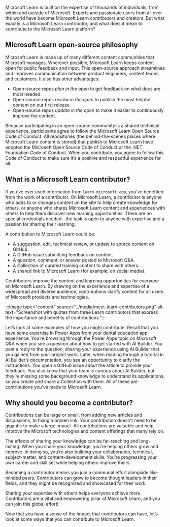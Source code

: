 Microsoft Learn is built on the expertise of thousands of individuals, from within and outside of Microsoft. Experts and passionate users from all over the world have become Microsoft Learn contributors and creators. But what exactly is a Microsoft Learn contributor, and what does it mean to contribute to the Microsoft Learn platform?

## Microsoft Learn open-source philosophy

Microsoft Learn is made up of many different content communities that Microsoft manages. Wherever possible, Microsoft Learn keeps content open for public feedback and input. This open-source approach streamlines and improves communication between product engineers, content teams, and customers. It also has other advantages:

- Open-source repos *plan in the open* to get feedback on what docs are most needed.
- Open-source repos *review in the open* to publish the most helpful content on our first release.
- Open-source repos *update in the open* to make it easier to continuously improve the content.

Because participating in an open-source community is a shared technical experience, participants agree to follow the Microsoft Learn Open Source Code of Conduct. All repositories (the behind-the-scenes places where Microsoft Learn content is stored) that publish to Microsoft Learn have adopted the Microsoft Open Source Code of Conduct or the .NET Foundation Code of Conduct. When you contribute, you agree to follow this Code of Conduct to make sure it’s a positive and respectful experience for all.  

## What is a Microsoft Learn contributor? 

If you’ve ever used information from `learn.microsoft.com`, you’ve benefited from the work of a contributor. On Microsoft Learn, a contributor is anyone who adds to or changes content on the site to help create knowledge for others, or anyone who shares Microsoft Learn content and experiences with others to help them discover new learning opportunities. There are no special credentials needed--the task is open to anyone with expertise and a passion for sharing their learning. 

A contribution to Microsoft Learn could be:

- A suggestion, edit, technical review, or update to source content on GitHub. 
- A GitHub issue submitting feedback on content.
- A question, comment, or answer posted to Microsoft Q&A.
- A Collection of curated training content to share with others.
- A shared link to Microsoft Learn (for example, on social media).

Contributors improve the content and learning opportunities for everyone on Microsoft Learn. By drawing on the experience and expertise of a widespread and diverse audience, contributions clarify content for all users of Microsoft products and technologies. 

:::image type="content" source="../media/meet-learn-contributors.png" alt-text="Screenshot with quotes from three Learn contributors that express the importance and benefits of contributions.":::

Let’s look at some examples of how you might contribute. Recall that you have some expertise in Power Apps from your dental education app experience. You’re browsing through the Power Apps topic on Microsoft Q&A when you see a question about how to get started with AI Builder. You post a reply to the question, sharing your experience using AI Builder that you gained from your project work. Later, when reading through a tutorial in AI Builder’s documentation, you see an opportunity to clarify the instructions. You open a GitHub issue about the article to provide your feedback. You also know that your team is curious about AI Builder, but they’re missing some background knowledge to understand its applications, so you create and share a Collection with them. All of these are contributions you’ve made to Microsoft Learn. 

## Why should you become a contributor?

Contributions can be large or small, from adding new articles and discussions, to fixing a broken link. Your contribution doesn’t need to be gigantic to make a large impact. All contributions are valuable and help improve the Microsoft technologies and content offerings that many rely on. 

The effects of sharing your knowledge can be far-reaching and long-lasting. When you share your knowledge, you’re helping others grow and improve. In doing so, you’re also building your collaboration, technical, subject-matter, and content-development skills. You’re progressing your own career and skill set while helping others improve theirs. 

Becoming a contributor means you join a communal effort alongside like-minded peers. Contributors can grow to become thought leaders in their fields, and they might be recognized and showcased for their work.

Sharing your expertise with others helps everyone achieve more. Contributors are a vital and empowering pillar of Microsoft Learn, and you can join this global effort!

Now that you have a sense of the impact that contributors can have, let’s look at some ways that you can contribute to Microsoft Learn. 
